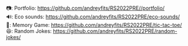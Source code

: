 📷: Portfolio: https://github.com/andreyfits/RS2022PRE//portfolio/  
🔊: Eco sounds: https://github.com/andreyfits/RS2022PRE/eco-sounds/<br>
🎲: Memory Game: https://github.com/andreyfits/RS2022PRE/tic-tac-toe/<br>
😆: Random Jokes: https://github.com/andreyfits/RS2022PRE/random-jokes/<br>
